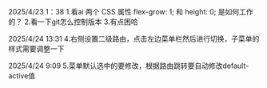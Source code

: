2025/4/23 1：38
1.看ai 两个 CSS 属性 flex-grow: 1; 和 height: 0; 是如何工作的？
2.看一下git怎么控制版本
3.有点困哈

2025/4/24 13:31
4.右侧设置二级路由，点击左边菜单栏然后进行切换，子菜单的样式需要调整一下

2025/4/24 9:09
5.菜单默认选中的要修改，根据路由跳转要自动修改default-active值
